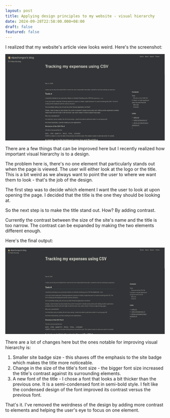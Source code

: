 ```yaml
---
layout: post
title: Applying design principles to my website - visual hierarchy
date: 2024-09-28T22:58:00.000+08:00
draft: false
featured: false
---
```

I realized that my website's article view looks weird. Here's the screenshot:

![](img/blog-visual-revamp-before.png)

There are a few things that can be improved here but I recently realized how important visual hierarchy is to a design.

The problem here is, there's no one element that particularly stands out when the page is viewed. The user will either look at the logo or the title. This is a bit weird as we always want to point the user to where we want them to look - that's the job of the design.

The first step was to decide which element I want the user to look at upon opening the page. I decided that the title is the one they should be looking at.

So the next step is to make the title stand out. How? By adding contrast.

Currently the contrast between the size of the site's name and the title is too narrow. The contrast can be expanded by making the two elements different enough.

Here's the final output:

![](img/blog-visual-revamp-after.png)

There are a lot of changes here but the ones notable for improving visual hierarchy is:

1.  Smaller site badge size - this shaves off the emphasis to the site badge which makes the title more noticeable.
2. Change in the size of the title's font size - the bigger font size increased the title's contrast against its surrounding elements.
3. A new font of the title - I chose a font that looks a bit thicker than the previous one. It is a semi-condensed font in semi-bold style. I felt like the condensed design of the font improved its contrast versus the previous font.

That's it. I've removed the weirdness of the design by adding more contrast to elements and helping the user's eye to focus on one element.
